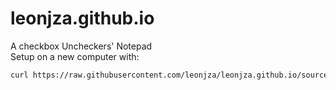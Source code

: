 # leonjza.github.io

A checkbox Uncheckers' Notepad  
Setup on a new computer with:

```bash
curl https://raw.githubusercontent.com/leonjza/leonjza.github.io/source/setup.sh | bash
```
